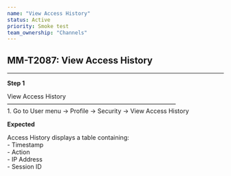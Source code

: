 ```yaml
---
name: "View Access History"
status: Active
priority: Smoke test
team_ownership: "Channels"
---
```


## MM-T2087: View Access History

---

**Step 1**

View Access History\
————————————————————————————\
1\. Go to User menu -> Profile -> Security -> View Access History

**Expected**

Access History displays a table containing:\
\- Timestamp\
\- Action\
\- IP Address\
\- Session ID
